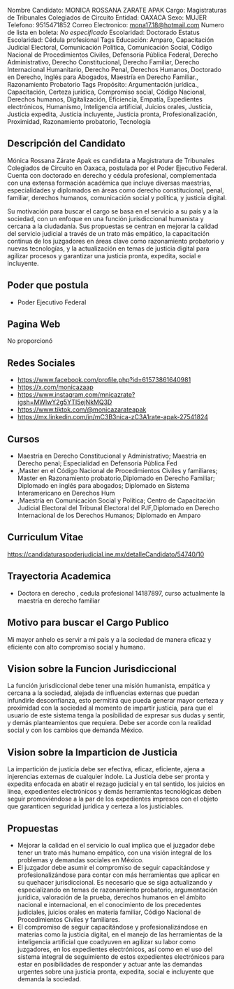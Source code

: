 Nombre Candidato: MONICA ROSSANA ZARATE APAK
Cargo: Magistraturas de Tribunales Colegiados de Circuito
Entidad: OAXACA
Sexo: MUJER
Telefono: 9515471852
Correo Electronico: mona17.18@hotmail.com
Numero de lista en boleta: *No especificado*
Escolaridad: Doctorado
Estatus Escolaridad: Cédula profesional
Tags Educación: Amparo, Capacitación Judicial Electoral, Comunicación Política, Comunicación Social, Código Nacional de Procedimientos Civiles, Defensoría Pública Federal, Derecho Administrativo, Derecho Constitucional, Derecho Familiar, Derecho Internacional Humanitario, Derecho Penal, Derechos Humanos, Doctorado en Derecho, Inglés para Abogados, Maestría en Derecho Familiar., Razonamiento Probatorio
Tags Propósito: Argumentación jurídica., Capacitación, Certeza jurídica, Compromiso social, Código Nacional, Derechos humanos, Digitalización, Eficiencia, Empatía, Expedientes electrónicos, Humanismo, Inteligencia artificial, Juicios orales, Justicia, Justicia expedita, Justicia incluyente, Justicia pronta, Profesionalización, Proximidad, Razonamiento probatorio, Tecnología


## Descripción del Candidato 

Mónica Rossana Zárate Apak es candidata a Magistratura de Tribunales Colegiados de Circuito en Oaxaca, postulada por el Poder Ejecutivo Federal. Cuenta con doctorado en derecho y cédula profesional, complementada con una extensa formación académica que incluye diversas maestrías, especialidades y diplomados en áreas como derecho constitucional, penal, familiar, derechos humanos, comunicación social y política, y justicia digital.

Su motivación para buscar el cargo se basa en el servicio a su país y a la sociedad, con un enfoque en una función jurisdiccional humanista y cercana a la ciudadanía. Sus propuestas se centran en mejorar la calidad del servicio judicial a través de un trato más empático, la capacitación continua de los juzgadores en áreas clave como razonamiento probatorio y nuevas tecnologías, y la actualización en temas de justicia digital para agilizar procesos y garantizar una justicia pronta, expedita, social e incluyente.


## Poder que postula

- Poder Ejecutivo Federal


## Pagina Web

No proporcionó


## Redes Sociales

- https://www.facebook.com/profile.php?id=61573861640981
- https://x.com/monicazaap
- https://www.instagram.com/mnicazrate?igsh=MWlwY2g5YTI5ejNkMQ3D
- https://www.tiktok.com/@monicazarateapak
- https://mx.linkedin.com/in/mC3B3nica-zC3A1rate-apak-27541824


## Cursos

- Maestría en Derecho Constitucional y Administrativo; Maestria en Derecho penal; Especialidad en Defensoría Pública Fed
- ,Master en el Código Nacional de Procedimientos Civiles y familiares; Master en Razonamiento probatorio,Diplomado en Derecho Familiar; Diplomado en inglés para abogados; Diplomado en Sistema Interamericano en Derechos Hum
- ,Maestría en Comunicación Social y Política; Centro de Capacitación Judicial Electoral del Tribunal Electoral del PJF,Diplomado en Derecho Internacional de los Derechos Humanos; Diplomado en Amparo


## Curriculum Vitae

https://candidaturaspoderjudicial.ine.mx/detalleCandidato/54740/10


## Trayectoria Academica

- Doctora en derecho , cedula profesional 14187897, curso actualmente la maestría en derecho familiar


## Motivo para buscar el Cargo Publico

Mi mayor anhelo es servir a mi país y a la sociedad de manera eficaz y eficiente con alto compromiso social y humano.


## Vision sobre la Funcion Jurisdiccional

La función jurisdiccional debe tener una misión humanista, empática y cercana a la sociedad, alejada de influencias externas que puedan infundirle desconfianza, esto permitirá que pueda generar mayor certeza y proximidad con la sociedad al momento de impartir justicia, para que el usuario de este sistema tenga la posibilidad de expresar sus dudas y sentir, y demás planteamientos que requiera. Debe ser acorde con la realidad social y con los cambios que demanda México.


## Vision sobre la Imparticion de Justicia

La impartición de justicia debe ser efectiva, eficaz, eficiente, ajena a injerencias externas de cualquier índole. La Justicia debe ser pronta y expedita enfocada en abatir el rezago judicial y en tal sentido, los juicios en línea, expedientes electrónicos y demás herramientas tecnológicas deben seguir promoviéndose a la par de los expedientes impresos con el objeto que garanticen seguridad jurídica y certeza a los justiciables.


## Propuestas

- Mejorar la calidad en el servicio lo cual implica que el juzgador debe tener un trato más humano empático, con una visión integral de los problemas y demandas sociales en México.
- El juzgador debe asumir el compromiso de seguir capacitándose y profesionalizándose para contar con más herramientas que aplicar en su quehacer jurisdiccional. Es necesario que se siga actualizando y especializando en temas de razonamiento probatorio, argumentación jurídica, valoración de la prueba, derechos humanos en el ámbito nacional e internacional, en el conocimiento de los precedentes judiciales, juicios orales en materia familiar, Código Nacional de Procedimientos Civiles y familiares.
- El compromiso de seguir capacitándose y profesionalizándose en materias como la justicia digital, en el manejo de las herramientas de la inteligencia artificial que coadyuven en agilizar su labor como juzgadores, en los expedientes electrónicos, así como en el uso del sistema integral de seguimiento de estos expedientes electrónicos para estar en posibilidades de responder y actuar ante las demandas urgentes sobre una justicia pronta, expedita, social e incluyente que demanda la sociedad.


